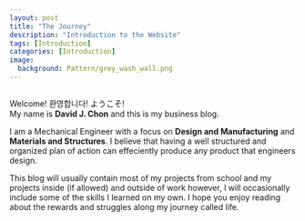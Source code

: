 ```yaml
---
layout: post
title: "The Journey"
description: "Introduction to the Website"
tags: [Introduction]
categories: [Introduction]
image:
  background: Pattern/grey_wash_wall.png
---
```


<figure class="center">
	<img src="" alt="">
</figure>

Welcome! 환영합니다! ようこそ!<br/>
My name is **David J. Chon** and this is my business blog.

I am a Mechanical Engineer with a focus on **Design and Manufacturing** and **Materials and Structures**. I believe that having a well structured and organized plan of action can effeciently produce any product that engineers design.  

This blog will usually contain most of my projects from school and my projects inside (if allowed) and outside of work however, I will occasionally include some of the skills I learned on my own.  I hope you enjoy reading about the rewards and struggles along my journey called life.